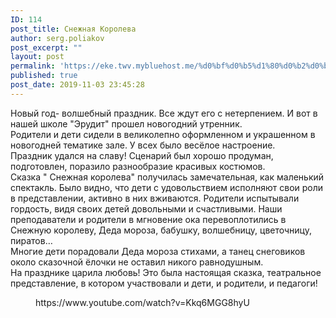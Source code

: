 ```yaml
---
ID: 114
post_title: Снежная Королева
author: serg.poliakov
post_excerpt: ""
layout: post
permalink: 'https://eke.twv.mybluehost.me/%d0%bf%d0%b5%d1%80%d0%b2%d0%b0%d1%8f-%d1%81%d1%82%d1%80%d0%b0%d0%bd%d0%b8%d1%86%d0%b0/'
published: true
post_date: 2019-11-03 23:45:28
---
```

<!-- wp:paragraph -->
<p>Новый год- волшебный праздник. Все ждут его с нетерпением. И вот в нашей школе "Эрудит" прошел новогодний утренник.<br>      Родители и дети сидели в великолепно оформленном и украшенном в новогодней тематике зале. У всех было весёлое настроение.<br>      Праздник удался на славу! Сценарий был хорошо продуман, подготовлен, поразило разнообразие красивых костюмов.<br>      Сказка " Снежная королева" получилась замечательная, как маленький спектакль. Было видно, что дети с удовольствием исполняют свои роли в представлении, активно в них вживаются. Родители испытывали гордость, видя своих детей довольными и счастливыми. Наши преподаватели и родители в мгновение ока перевоплотились в Снежную королеву, Деда мороза, бабушку, волшебницу, цветочницу, пиратов…<br> Многие дети порадовали Деда мороза стихами, а танец снеговиков около сказочной ёлочки не оставил никого равнодушным.<br>      На празднике царила любовь! Это была настоящая сказка, театральное представление, в котором участвовали и дети, и родители, и педагоги!</p>
<!-- /wp:paragraph -->

<!-- wp:core-embed/youtube {"url":"https://www.youtube.com/watch?v=Kkq6MGG8hyU","type":"video","providerNameSlug":"youtube","className":"wp-embed-aspect-16-9 wp-has-aspect-ratio"} -->
<figure class="wp-block-embed-youtube wp-block-embed is-type-video is-provider-youtube wp-embed-aspect-16-9 wp-has-aspect-ratio"><div class="wp-block-embed__wrapper">
https://www.youtube.com/watch?v=Kkq6MGG8hyU
</div></figure>
<!-- /wp:core-embed/youtube -->